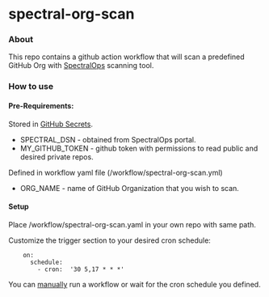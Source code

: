 # spectral-org-scan

### About
This repo contains a github action workflow that will scan a predefined GitHub Org with [SpectralOps](https://get.spectralops.io) scanning tool.

### How to use

#### Pre-Requirements:
Stored in [GitHub Secrets](https://docs.github.com/en/actions/security-guides/encrypted-secrets).
- SPECTRAL_DSN - obtained from SpectralOps portal.
- MY_GITHUB_TOKEN - github token with permissions to read public and desired private repos.

Defined in workflow yaml file (/workflow/spectral-org-scan.yml)
- ORG_NAME - name of GitHub Organization that you wish to scan.

#### Setup

Place /workflow/spectral-org-scan.yaml in your own repo with same path.

Customize the trigger section to your desired cron schedule:

        on:
          schedule:
            - cron:  '30 5,17 * * *'

You can [manually](https://docs.github.com/en/actions/managing-workflow-runs/manually-running-a-workflow) run a workflow or wait for the cron schedule you defined.
